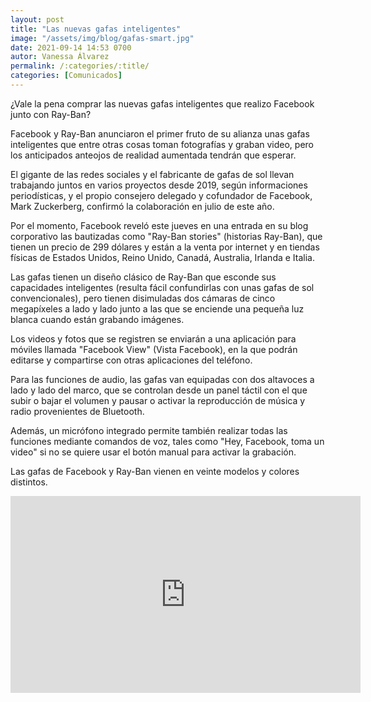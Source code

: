 ```yaml
---
layout: post
title: "Las nuevas gafas inteligentes"
image: "/assets/img/blog/gafas-smart.jpg"
date: 2021-09-14 14:53 0700
autor: Vanessa Álvarez
permalink: /:categories/:title/
categories: [Comunicados]
---
```


¿Vale la pena comprar las nuevas gafas inteligentes que realizo Facebook junto con Ray-Ban?



Facebook y Ray-Ban anunciaron el primer fruto de su alianza unas gafas inteligentes que entre otras cosas toman fotografías y graban video, pero los anticipados anteojos de realidad aumentada tendrán que esperar.

El gigante de las redes sociales y el fabricante de gafas de sol llevan trabajando juntos en varios proyectos desde 2019, según informaciones periodísticas, y el propio consejero delegado y cofundador de Facebook, Mark Zuckerberg, confirmó la colaboración en julio de este año.

Por el momento, Facebook reveló este jueves en una entrada en su blog corporativo las bautizadas como "Ray-Ban stories" (historias Ray-Ban), que tienen un precio de 299 dólares y están a la venta por internet y en tiendas físicas de Estados Unidos, Reino Unido, Canadá, Australia, Irlanda e Italia.

Las gafas tienen un diseño clásico de Ray-Ban que esconde sus capacidades inteligentes (resulta fácil confundirlas con unas gafas de sol convencionales), pero tienen disimuladas dos cámaras de cinco megapíxeles a lado y lado junto a las que se enciende una pequeña luz blanca cuando están grabando imágenes.

Los videos y fotos que se registren se enviarán a una aplicación para móviles llamada "Facebook View" (Vista Facebook), en la que podrán editarse y compartirse con otras aplicaciones del teléfono.

Para las funciones de audio, las gafas van equipadas con dos altavoces a lado y lado del marco, que se controlan desde un panel táctil con el que subir o bajar el volumen y pausar o activar la reproducción de música y radio provenientes de Bluetooth.

Además, un micrófono integrado permite también realizar todas las funciones mediante comandos de voz, tales como "Hey, Facebook, toma un video" si no se quiere usar el botón manual para activar la grabación.

Las gafas de Facebook y Ray-Ban vienen en veinte modelos y colores distintos.

<div class="embed-responsive embed-responsive-16by9">

<iframe width="560" height="315" src="https://www.youtube.com/embed/yru5LPJtjJA" title="YouTube video player" frameborder="0" allow="accelerometer; autoplay; clipboard-write; encrypted-media; gyroscope; picture-in-picture" allowfullscreen></iframe>

